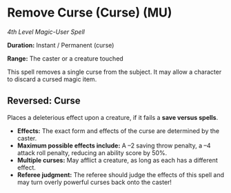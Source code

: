 # Remove Curse (Curse) (MU)

*4th Level Magic-User Spell*

**Duration:** Instant / Permanent (curse)

**Range:** The caster or a creature touched

This spell removes a single curse from the subject. It may allow a character to discard a cursed magic item.

## Reversed: Curse

Places a deleterious effect upon a creature, if it fails a **save versus spells**.

- **Effects:** The exact form and effects of the curse are determined by the caster.
- **Maximum possible effects include:** A –2 saving throw penalty, a –4 attack roll penalty, reducing an ability score by 50%.
- **Multiple curses:** May afflict a creature, as long as each has a different effect.
- **Referee judgment:** The referee should judge the effects of this spell and may turn overly powerful curses back onto the caster!